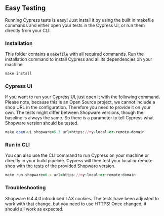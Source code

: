 
## Easy Testing

Running Cypress tests is easy!
Just install it by using the built in makefile commands
and either open your tests in the Cypress UI, or run them directly from your CLI.


### Installation

This folder contains a `makefile` with all required commands.
Run the installation command to install Cypress and all its dependencies on your machine

```ruby 
make install
```


### Cypress UI
If you want to run your Cypress UI, just open it with the following command.
Please note, because this is an Open Source project, we cannot include a
shop URL in the configuration. Therefore you need to provide it on your own.
The tests might differ between Shopware versions, though the baseline is always the same.
So there is a parameter to tell Cypress what Shopware version should be tested.

```ruby 
make open-ui shopware=6.3 url=https://my-local-or-remote-domain 
```

### Run in CLI
You can also use the CLI command to run Cypress on your machine or directly in your build pipeline.
Cypress will then test your local or remote shop with the tests of the provided Shopware version.

```ruby 
make run shopware=6.x url=https://my-local-or-remote-domain 
```

### Troubleshooting

Shopware 6.4.4.0 introduced LAX cookies.
The tests have been adjusted to work with that change, but you need to use HTTPS!
Once changed, it should all work as expected.